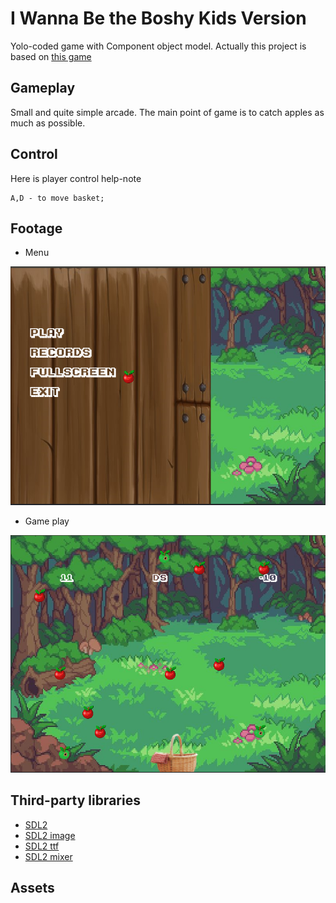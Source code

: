 # I Wanna Be the Boshy Kids Version
Yolo-coded game with Component object model.
Actually this project is based on  <a href="https://github.com/alohaeee/FishingForFishies">this game</a> 
## Gameplay
Small and quite simple arcade. The main point of game is to catch apples as much as possible.
## Control
Here is player control help-note
```
A,D - to move basket;
```
## Footage
- Menu
<img src="images/1.png">

- Game play
<img src="images/2.png">

## Third-party libraries
* <a href="https://www.libsdl.org/download-2.0.php">SDL2</a>
* <a href="https://www.libsdl.org/projects/SDL_image">SDL2 image</a>
* <a href="https://www.libsdl.org/projects/SDL_ttf/">SDL2 ttf</a>
* <a href="https://www.libsdl.org/projects/SDL_mixer/">SDL2 mixer</a>
## Assets 
